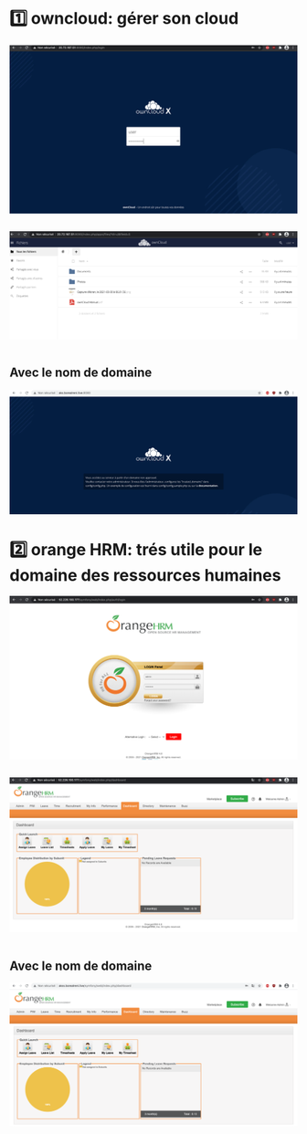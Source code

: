 # :one: owncloud: gérer son cloud 

![image](images/owncloud1.png)
```

```

![image](images/owncloud2.png)
```

```
## Avec le nom de domaine
![image](images/owncloud3.png)

# :two: orange HRM: trés utile pour le domaine des ressources humaines

![image](images/hrm1.png)
```
```

![image](images/hrm2.png)

```

```
## Avec le nom de domaine
![image](images/hrm3.png)
